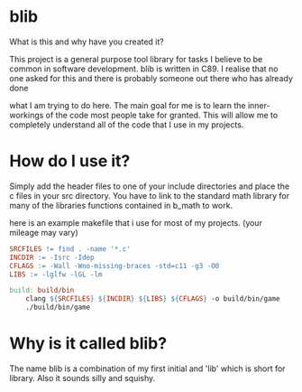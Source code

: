 # blib
What is this and why have you created it?

  This project is a general purpose tool library for tasks I believe to be 
common in software development. blib is written in C89. I realise that no 
one asked for this and there is probably someone out there who has already done

what I am trying to do here. The main goal for me is to learn the 
inner-workings of the code most people take for granted. This will allow me to 
completely understand all of the code that I use in my projects.

# How do I use it?
Simply add the header files to one of your include directories and place the c files in your src directory.
You have to link to the standard math library for many of the libraries functions contained in b_math to work.

here is an example makefile that i use for most of my projects. (your mileage may vary)

```makefile
SRCFILES != find . -name '*.c'
INCDIR := -Isrc -Idep
CFLAGS := -Wall -Wno-missing-braces -std=c11 -g3 -O0
LIBS := -lglfw -lGL -lm 

build: build/bin
	clang ${SRCFILES} ${INCDIR} ${LIBS} ${CFLAGS} -o build/bin/game
	./build/bin/game
```

# Why is it called blib? 
The name blib is a combination of my first initial and 'lib' which is short
for library. Also it sounds silly and squishy.
